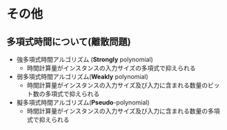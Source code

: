 # その他

## 多項式時間について(離散問題)

- 強多項式時間アルゴリズム (**Strongly** polynomial)
  - 時間計算量がインスタンスの入力サイズの多項式で抑えられる
- 弱多項式時間アルゴリズム(**Weakly** polynomial)
  - 時間計算量がインスタンスの入力サイズ及び入力に含まれる数量のビット数の多項式で抑えられる
- 擬多項式時間アルゴリズム(**Pseudo**-polynomial)
  - 時間計算量がインスタンスの入力サイズ及び入力に含まれる数量の多項式で抑えられる
